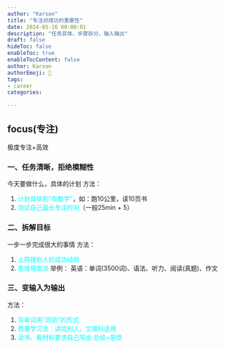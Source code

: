 ```yaml
---
author: "Karson"
title: "专注对成功的重要性"
date: 2024-05-16 00:00:01
description: "任务具体，步骤拆分，输入输出"
draft: false
hideToc: false
enableToc: true
enableTocContent: false
author: Karson
authorEmoji: 👻
tags:
- career
categories:

---
```

## focus(专注)
极度专注+高效

### 一、任务清晰，拒绝模糊性
今天要做什么，具体的计划
方法：
1. <font color='cyan'>计划具体到"有数字"</font>，如：跑10公里，读10页书
2. <font color='cyan'>测试自己最长专注时间</font>（一般25min + 5）

### 二、拆解目标
一步一步完成很大的事情
方法：
1. <font color='cyan'>上网搜别人的成功经验</font>
2. <font color='cyan'>思维导图法</font>
举例：
英语：单词(3500词)、语法、听力、阅读(真题)、作文

### 三、变输入为输出
方法：
1. <font color='cyan'>背单词用"测验"的形式</font>
2. <font color='cyan'>费曼学习法：讲给别人，文理科适用</font>
3. <font color='cyan'>读书、看材料要求自己写出 总结+感悟</font>